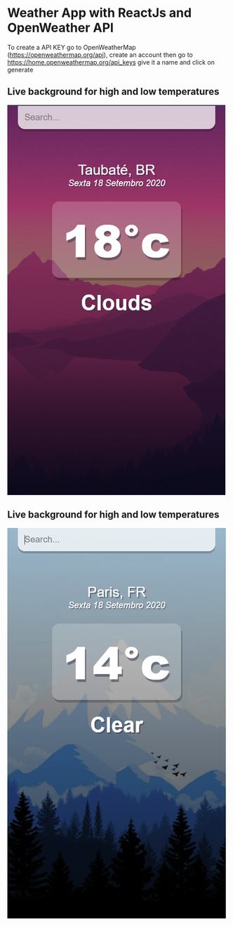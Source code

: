# Weather App with ReactJs and OpenWeather API

To create a API KEY go to OpenWeatherMap (https://openweathermap.org/api), create an account then go to https://home.openweathermap.org/api_keys give it a name and click on generate

## Live background for high and low temperatures

![Weather-react](https://github.com/Maurelima/Weather-react/blob/master/src/assets/1.png)

## Live background for high and low temperatures

![Weather-react](https://github.com/Maurelima/Weather-react/blob/master/src/assets/2.png)
